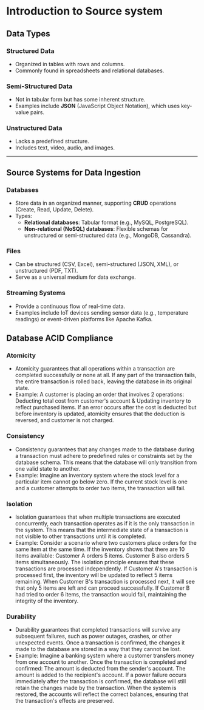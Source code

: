 # Introduction to Source system
## Data Types

### Structured Data
- Organized in tables with rows and columns.
- Commonly found in spreadsheets and relational databases.

### Semi-Structured Data
- Not in tabular form but has some inherent structure.
- Examples include **JSON** (JavaScript Object Notation), which uses key-value pairs.

### Unstructured Data
- Lacks a predefined structure.
- Includes text, video, audio, and images.

---

## Source Systems for Data Ingestion

### Databases
- Store data in an organized manner, supporting **CRUD** operations (Create, Read, Update, Delete).
- Types:
  - **Relational databases**: Tabular format (e.g., MySQL, PostgreSQL).
  - **Non-relational (NoSQL) databases**: Flexible schemas for unstructured or semi-structured data (e.g., MongoDB, Cassandra).

### Files
- Can be structured (CSV, Excel), semi-structured (JSON, XML), or unstructured (PDF, TXT).
- Serve as a universal medium for data exchange.

### Streaming Systems
- Provide a continuous flow of real-time data.
- Examples include IoT devices sending sensor data (e.g., temperature readings) or event-driven platforms like Apache Kafka.

## Database ACID Compliance
### Atomicity
- Atomicity guarantees that all operations within a transaction are completed successfully or none at all. If any part of the transaction fails, the entire transaction is rolled back, leaving the database in its original state.
- Example: A customer is placing an order that involves 2 operations: Deducting total cost from customer's account & Updating inventory to reflect purchased items. If an error occurs after the cost is deducted but before inventory is updated, atomicity ensures that the deduction is reversed, and customer is not charged.

### Consistency
- Consistency guarantees that any changes made to the database during a transaction must adhere to predefined rules or constraints set by the database schema. This means that the database will only transition from one valid state to another.
- Example: Imagine an inventory system where the stock level for a particular item cannot go below zero. If the current stock level is one and a customer attempts to order two items, the transaction will fail.

### Isolation
- Isolation guarantees that when multiple transactions are executed concurrently, each transaction operates as if it is the only transaction in the system. This means that the intermediate state of a transaction is not visible to other transactions until it is completed.
- Example: Consider a scenario where two customers place orders for the same item at the same time. If the inventory shows that there are 10 items available: Customer A orders 5 items. Customer B also orders 5 items simultaneously. The isolation principle ensures that these transactions are processed independently. If Customer A's transaction is processed first, the inventory will be updated to reflect 5 items remaining. When Customer B's transaction is processed next, it will see that only 5 items are left and can proceed successfully. If Customer B had tried to order 6 items, the transaction would fail, maintaining the integrity of the inventory.

### Durability
- Durability guarantees that completed transactions will survive any subsequent failures, such as power outages, crashes, or other unexpected events. Once a transaction is confirmed, the changes it made to the database are stored in a way that they cannot be lost.
- Example: Imagine a banking system where a customer transfers money from one account to another. Once the transaction is completed and confirmed: The amount is deducted from the sender's account. The amount is added to the recipient's account. If a power failure occurs immediately after the transaction is confirmed, the database will still retain the changes made by the transaction. When the system is restored, the accounts will reflect the correct balances, ensuring that the transaction's effects are preserved.